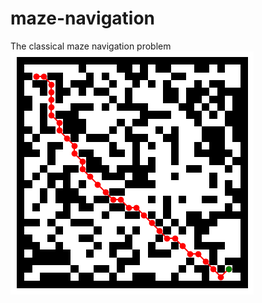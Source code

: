 # maze-navigation
The classical maze navigation problem
![Alt text](./outputs/maze_path.png?raw=true "maze_path")
